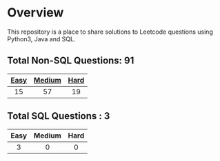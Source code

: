 # Overview

This repository is a place to share solutions to Leetcode questions using Python3, Java and SQL.


## Total Non-SQL Questions: 91

| [Easy](https://github.com/ezryn-zaharoff/leetcode-solutions/tree/master/01-easy) | [Medium](https://github.com/ezryn-zaharoff/leetcode-solutions/tree/master/02-medium) | [Hard](https://github.com/ezryn-zaharoff/leetcode-solutions/tree/master/03-hard) |
|:----:|:------:|:----:|
|  15  |   57   |  19  |


## Total SQL Questions : 3

| Easy | Medium | Hard |
|:----:|:------:|:----:|
|   3  |    0   |   0  |

